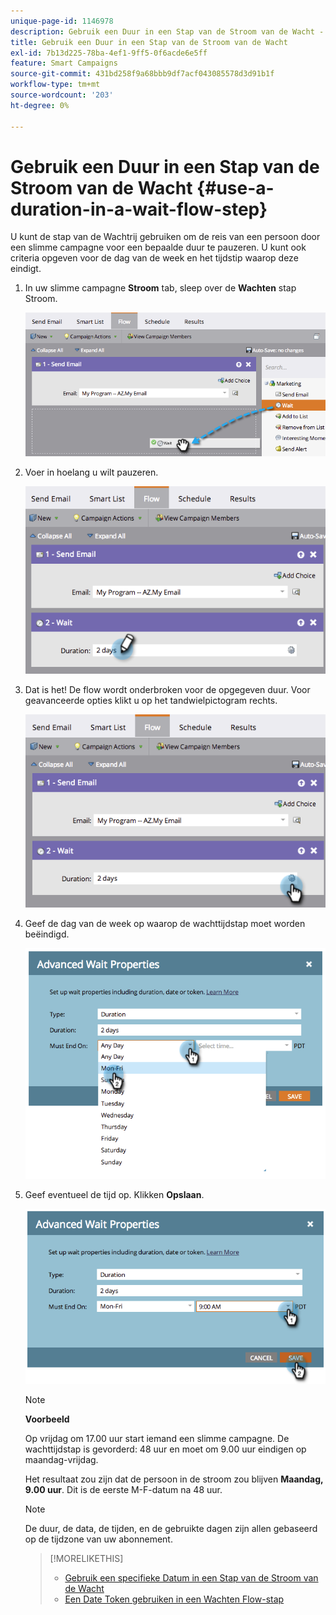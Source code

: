 ```yaml
---
unique-page-id: 1146978
description: Gebruik een Duur in een Stap van de Stroom van de Wacht - Marketo Docs - de Documentatie van het Product
title: Gebruik een Duur in een Stap van de Stroom van de Wacht
exl-id: 7b13d225-78ba-4ef1-9ff5-0f6acde6e5ff
feature: Smart Campaigns
source-git-commit: 431bd258f9a68bbb9df7acf043085578d3d91b1f
workflow-type: tm+mt
source-wordcount: '203'
ht-degree: 0%

---
```


# Gebruik een Duur in een Stap van de Stroom van de Wacht {#use-a-duration-in-a-wait-flow-step}

U kunt de stap van de Wachtrij gebruiken om de reis van een persoon door een slimme campagne voor een bepaalde duur te pauzeren. U kunt ook criteria opgeven voor de dag van de week en het tijdstip waarop deze eindigt.

1. In uw slimme campagne **Stroom** tab, sleep over de **Wachten** stap Stroom.

   ![](assets/image2014-9-22-11-3a53-3a57.png)

1. Voer in hoelang u wilt pauzeren.

   ![](assets/image2014-9-22-11-3a54-3a0.png)

1. Dat is het! De flow wordt onderbroken voor de opgegeven duur. Voor geavanceerde opties klikt u op het tandwielpictogram rechts.

   ![](assets/image2014-9-22-11-3a54-3a7.png)

1. Geef de dag van de week op waarop de wachttijdstap moet worden beëindigd.

   ![](assets/image2014-9-22-11-3a54-3a10.png)

1. Geef eventueel de tijd op. Klikken **Opslaan**.

   ![](assets/image2014-9-22-11-3a54-3a35.png)

   >[!NOTE]
   >
   >**Voorbeeld**
   >
   >Op vrijdag om 17.00 uur start iemand een slimme campagne. De wachttijdstap is gevorderd: 48 uur en moet om 9.00 uur eindigen op maandag-vrijdag.
   >
   >Het resultaat zou zijn dat de persoon in de stroom zou blijven **Maandag, 9.00 uur**. Dit is de eerste M-F-datum na 48 uur.

   >[!NOTE]
   >
   >De duur, de data, de tijden, en de gebruikte dagen zijn allen gebaseerd op de tijdzone van uw abonnement.

   >[!MORELIKETHIS]
   >
   >* [Gebruik een specifieke Datum in een Stap van de Stroom van de Wacht](/help/marketo/product-docs/core-marketo-concepts/smart-campaigns/flow-actions/wait/use-a-specific-date-in-a-wait-flow-step.md)
   >* [Een Date Token gebruiken in een Wachten Flow-stap](/help/marketo/product-docs/core-marketo-concepts/smart-campaigns/flow-actions/wait/use-a-date-token-in-a-wait-flow-step.md)
